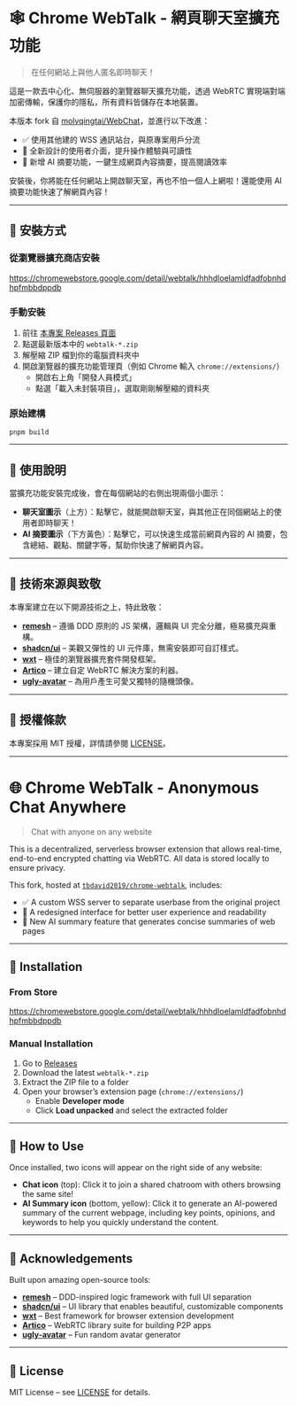 # 🕸️ Chrome WebTalk - 網頁聊天室擴充功能

> 在任何網站上與他人匿名即時聊天！

這是一款去中心化、無伺服器的瀏覽器聊天擴充功能，透過 WebRTC 實現端對端加密傳輸，保護你的隱私，所有資料皆儲存在本地裝置。

本版本 fork 自 [molvqingtai/WebChat](https://github.com/molvqingtai/WebChat)，並進行以下改進：
- ✅ 使用其他建的 WSS 通訊站台，與原專案用戶分流
- 🎨 全新設計的使用者介面，提升操作體驗與可讀性
- 🧠 新增 AI 摘要功能，一鍵生成網頁內容摘要，提高閱讀效率

安裝後，你將能在任何網站上開啟聊天室，再也不怕一個人上網啦！還能使用 AI 摘要功能快速了解網頁內容！

---

## 🚀 安裝方式

### 從瀏覽器擴充商店安裝
https://chromewebstore.google.com/detail/webtalk/hhhdloelamldfadfobnhdhpfmbbdppdb

### 手動安裝

1. 前往 [本專案 Releases 頁面](https://github.com/tbdavid2019/chrome-webtalk/releases)
2. 點選最新版本中的 `webtalk-*.zip`
3. 解壓縮 ZIP 檔到你的電腦資料夾中
4. 開啟瀏覽器的擴充功能管理頁（例如 Chrome 輸入 `chrome://extensions/`）
   - 開啟右上角「開發人員模式」
   - 點選「載入未封裝項目」，選取剛剛解壓縮的資料夾


### 原始建構

```
pnpm build 

```

---

## 💬 使用說明

當擴充功能安裝完成後，會在每個網站的右側出現兩個小圖示：
- **聊天室圖示**（上方）：點擊它，就能開啟聊天室，與其他正在同個網站上的使用者即時聊天！
- **AI 摘要圖示**（下方黃色）：點擊它，可以快速生成當前網頁內容的 AI 摘要，包含總結、觀點、關鍵字等，幫助你快速了解網頁內容。



---

## 🙌 技術來源與致敬

本專案建立在以下開源技術之上，特此致敬：

- **[remesh](https://github.com/remesh-js/remesh)** – 遵循 DDD 原則的 JS 架構，邏輯與 UI 完全分離，極易擴充與重構。
- **[shadcn/ui](https://ui.shadcn.com/)** – 美觀又彈性的 UI 元件庫，無需安裝即可自訂樣式。
- **[wxt](https://wxt.dev/)** – 極佳的瀏覽器擴充套件開發框架。
- **[Artico](https://github.com/matallui/artico)** – 建立自定 WebRTC 解決方案的利器。
- **[ugly-avatar](https://github.com/txstc55/ugly-avatar)** – 為用戶產生可愛又獨特的隨機頭像。

---

## 📜 授權條款

本專案採用 MIT 授權，詳情請參閱 [LICENSE](https://github.com/tbdavid2019/chrome-webtalk/blob/main/LICENSE)。

---

# 🌐 Chrome WebTalk - Anonymous Chat Anywhere

> Chat with anyone on any website

This is a decentralized, serverless browser extension that allows real-time, end-to-end encrypted chatting via WebRTC. All data is stored locally to ensure privacy.

This fork, hosted at [`tbdavid2019/chrome-webtalk`](https://github.com/tbdavid2019/chrome-webtalk), includes:
- ✅ A custom WSS server to separate userbase from the original project
- 🎨 A redesigned interface for better user experience and readability
- 🧠 New AI summary feature that generates concise summaries of web pages

---

## 🚀 Installation

### From Store

https://chromewebstore.google.com/detail/webtalk/hhhdloelamldfadfobnhdhpfmbbdppdb

### Manual Installation

1. Go to [Releases](https://github.com/tbdavid2019/chrome-webtalk/releases)
2. Download the latest `webtalk-*.zip`
3. Extract the ZIP file to a folder
4. Open your browser’s extension page (`chrome://extensions/`)
   - Enable **Developer mode**
   - Click **Load unpacked** and select the extracted folder

---

## 💬 How to Use

Once installed, two icons will appear on the right side of any website:
- **Chat icon** (top): Click it to join a shared chatroom with others browsing the same site!
- **AI Summary icon** (bottom, yellow): Click it to generate an AI-powered summary of the current webpage, including key points, opinions, and keywords to help you quickly understand the content.



---

## 🙌 Acknowledgements

Built upon amazing open-source tools:

- **[remesh](https://github.com/remesh-js/remesh)** – DDD-inspired logic framework with full UI separation
- **[shadcn/ui](https://ui.shadcn.com/)** – UI library that enables beautiful, customizable components
- **[wxt](https://wxt.dev/)** – Best framework for browser extension development
- **[Artico](https://github.com/matallui/artico)** – WebRTC library suite for building P2P apps
- **[ugly-avatar](https://github.com/txstc55/ugly-avatar)** – Fun random avatar generator

---

## 📜 License

MIT License – see [LICENSE](https://github.com/tbdavid2019/chrome-webtalk/blob/main/LICENSE) for details.